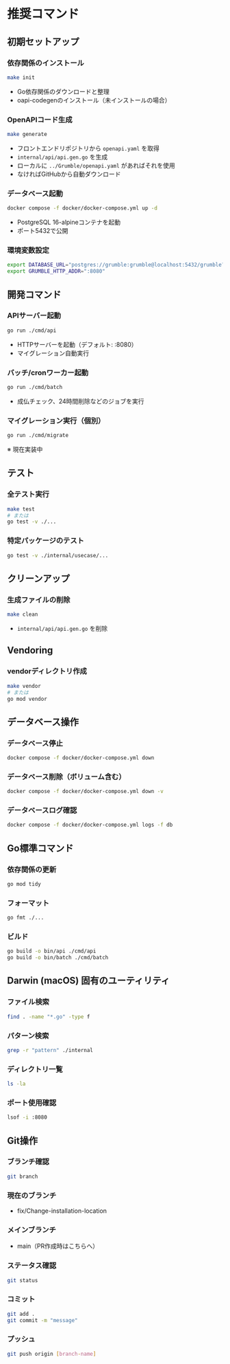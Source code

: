 # 推奨コマンド

## 初期セットアップ

### 依存関係のインストール
```bash
make init
```
- Go依存関係のダウンロードと整理
- oapi-codegenのインストール（未インストールの場合）

### OpenAPIコード生成
```bash
make generate
```
- フロントエンドリポジトリから `openapi.yaml` を取得
- `internal/api/api.gen.go` を生成
- ローカルに `../Grumble/openapi.yaml` があればそれを使用
- なければGitHubから自動ダウンロード

### データベース起動
```bash
docker compose -f docker/docker-compose.yml up -d
```
- PostgreSQL 16-alpineコンテナを起動
- ポート5432で公開

### 環境変数設定
```bash
export DATABASE_URL="postgres://grumble:grumble@localhost:5432/grumble?sslmode=disable"
export GRUMBLE_HTTP_ADDR=":8080"
```

## 開発コマンド

### APIサーバー起動
```bash
go run ./cmd/api
```
- HTTPサーバーを起動（デフォルト: :8080）
- マイグレーション自動実行

### バッチ/cronワーカー起動
```bash
go run ./cmd/batch
```
- 成仏チェック、24時間削除などのジョブを実行

### マイグレーション実行（個別）
```bash
go run ./cmd/migrate
```
※ 現在実装中

## テスト

### 全テスト実行
```bash
make test
# または
go test -v ./...
```

### 特定パッケージのテスト
```bash
go test -v ./internal/usecase/...
```

## クリーンアップ

### 生成ファイルの削除
```bash
make clean
```
- `internal/api/api.gen.go` を削除

## Vendoring

### vendorディレクトリ作成
```bash
make vendor
# または
go mod vendor
```

## データベース操作

### データベース停止
```bash
docker compose -f docker/docker-compose.yml down
```

### データベース削除（ボリューム含む）
```bash
docker compose -f docker/docker-compose.yml down -v
```

### データベースログ確認
```bash
docker compose -f docker/docker-compose.yml logs -f db
```

## Go標準コマンド

### 依存関係の更新
```bash
go mod tidy
```

### フォーマット
```bash
go fmt ./...
```

### ビルド
```bash
go build -o bin/api ./cmd/api
go build -o bin/batch ./cmd/batch
```

## Darwin (macOS) 固有のユーティリティ

### ファイル検索
```bash
find . -name "*.go" -type f
```

### パターン検索
```bash
grep -r "pattern" ./internal
```

### ディレクトリ一覧
```bash
ls -la
```

### ポート使用確認
```bash
lsof -i :8080
```

## Git操作

### ブランチ確認
```bash
git branch
```

### 現在のブランチ
- fix/Change-installation-location

### メインブランチ
- main（PR作成時はこちらへ）

### ステータス確認
```bash
git status
```

### コミット
```bash
git add .
git commit -m "message"
```

### プッシュ
```bash
git push origin [branch-name]
```
